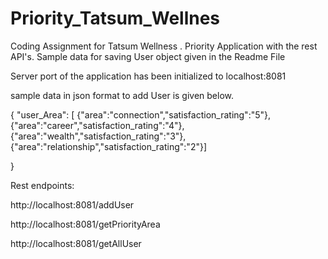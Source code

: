 # Priority_Tatsum_Wellnes
Coding Assignment for Tatsum Wellness . Priority Application with the rest API's. Sample data for saving User object given in the Readme File


Server port of the application has been initialized to localhost:8081


sample data in json format to add User is given below.



{
  "user_Area": [ {"area":"connection","satisfaction_rating":"5"},{"area":"career","satisfaction_rating":"4"},{"area":"wealth","satisfaction_rating":"3"},{"area":"relationship","satisfaction_rating":"2"}]
 
}



Rest endpoints:

http://localhost:8081/addUser

http://localhost:8081/getPriorityArea

http://localhost:8081/getAllUser
